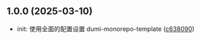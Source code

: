 ## 1.0.0 (2025-03-10)

* init: 使用全面的配置设置 dumi-monorepo-template ([c638090](https://github.com/evanfang0054/dumi-monorepo-template/commit/c638090))



